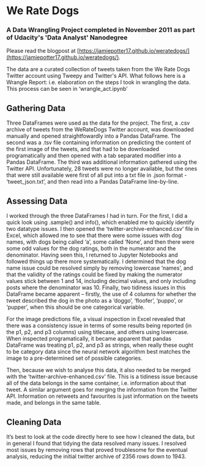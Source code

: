 # We Rate Dogs

### A Data Wrangling Project completed in November 2011 as part of Udacity's 'Data Analyst' Nanodegree

Please read the blogpost at [https://jamiepotter17.github.io/weratedogs/](https://jamiepotter17.github.io/weratedogs/).

The data are a curated collection of tweets taken from the We Rate Dogs Twitter account using Tweepy and Twitter's API. What follows here is a Wrangle Report: i.e. elaboration on the steps I took in wrangling the data. This process can be seen in ‘wrangle_act.ipynb’

## Gathering Data

Three DataFrames were used as the data for the project. The first, a .csv archive of tweets from the WeRateDogs Twitter account, was downloaded manually and opened straightfowardly into a Pandas DataFrame. The second was a .tsv file containing information on predicting the content of the first image of the tweets, and  that had to be downloaded programatically and then opened with a tab separated modifier into a Pandas DataFrame. The third was additional information gathered using the Twitter API. Unfortunately, 28 tweets were no longer available, but the ones that were still available were first of all put into a txt file in .json format - ‘tweet_json.txt’, and then read into a Pandas DataFrame line-by-line.

## Assessing Data

I worked through the three DataFrames I had in turn. For the first, I did a quick look using .sample() and info(), which enabled me to quickly identify two datatype issues. I then opened the ‘twitter-archive-enhanced.csv’ file in Excel, which allowed me to see that there were some issues with dog names, with dogs being called ‘a’, some called ‘None’, and then there were some odd values for the dog ratings, both in the numerator and the denominator. Having seen this, I returned to Jupyter Notebooks and followed things up there more systematically. I determined that the dog name issue could be resolved simply by removing lowercase ‘names’, and that the validity of the ratings could be fixed by making the numerator values stick between 1 and 14, including decimal values, and only including posts where the denominator was 10. Finally, two tidiness issues in this DataFrame became apparent – firstly, the use of 4 columns for whether the tweet described the dog in the photo as a ‘doggo’, ‘floofer’, ‘puppo’, or ‘pupper’, when this should be one categorical variable.

For the image predictions file, a visual inspection in Excel revealed that there was a consistency issue in terms of some results being reported (in the p1, p2, and p3 columns) using titlecase, and others using lowercase. When inspected programatically, it became apparent that pandas DataFrame was treating p1, p2, and p3 as strings, when really these ought to be category data since the neural network algorithm best matches the image to a pre-determined set of possible categories.

Then, because we wish to analyse this data, it also needed to be merged with the ‘twitter-archive-enhanced.csv’ file. This is a tidiness issue because all of the data belongs in the same container, i.e. information about that tweet. A similar argument goes for merging the information from the Twitter API. Information on retweets and favourites is just information on the tweets made, and belongs in the same table.

## Cleaning Data

It’s best to look at the code directly here to see how I cleaned the data, but in general I found that tidying the data resolved many issues. I resolved most issues by removing rows that proved troublesome for the eventual analysis, reducing the initial twitter archive of 2356 rows down to 1943.
